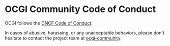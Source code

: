 # OCGI  Community Code of Conduct

OCGI follows the [CNCF Code of Conduct](https://github.com/cncf/foundation/blob/master/code-of-conduct.md).

In cases of abusive, harassing, or any unacceptable behaviors, please don't hesitate to contact the project team at [ocgi-community](https://join.slack.com/t/w1621649732-l4k953469/shared_invite/zt-qiqyiqsn-zk09b55Sle8x70q1YzPUYQ).
